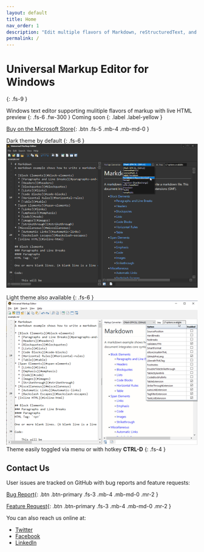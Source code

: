 ```yaml
---
layout: default
title: Home
nav_order: 1
description: "Edit multiple flavors of Markdown, reStructuredText, and Textile with live HTML preview."
permalink: /
---
```


# Universal Markup Editor for Windows
{: .fs-9 }

Windows text editor supporting mulitiple flavors of markup with live HTML preview
{: .fs-6 .fw-300 }
Coming soon
{: .label .label-yellow }

[Buy on the Microsoft Store](ms-windows-store://pdp/?productid=9PKX8ZTF6LR2){: .btn .fs-5 .mb-4 .mb-md-0 }

Dark theme by default
{: .fs-6 } 
![Dark Mode Screenshot](/assets/images/universalmarkupeditor_darkmode_markupconverter_choices.png)

Light theme also available
{: .fs-6 }
![Configurable Options Screenshot](/assets/images/markup_screenshots/cmark-gfm-options.png)
Theme easily toggled via menu or with hotkey **CTRL-D**
{: .fs-4 }

## Contact Us

User issues are tracked on GitHub with bug reports and feature requests:  

[Bug Report](https://github.com/ideasawakened/universalmarkupeditor/issues/new?labels=bug&template=bug_report.md){: .btn .btn-primary .fs-3 .mb-4 .mb-md-0 .mr-2 }

[Feature Request](https://github.com/ideasawakened/universalmarkupeditor/issues/new?labels=enhancement&template=feature_request.md){: .btn .btn-primary .fs-3 .mb-4 .mb-md-0 .mr-2 }

You can also reach us online at:
* [Twitter](https://twitter.com/ideasawakened)
* [Facebook](https://www.facebook.com/ideasawakened)
* [LinkedIn](https://www.linkedin.com/company/ideasawakened)